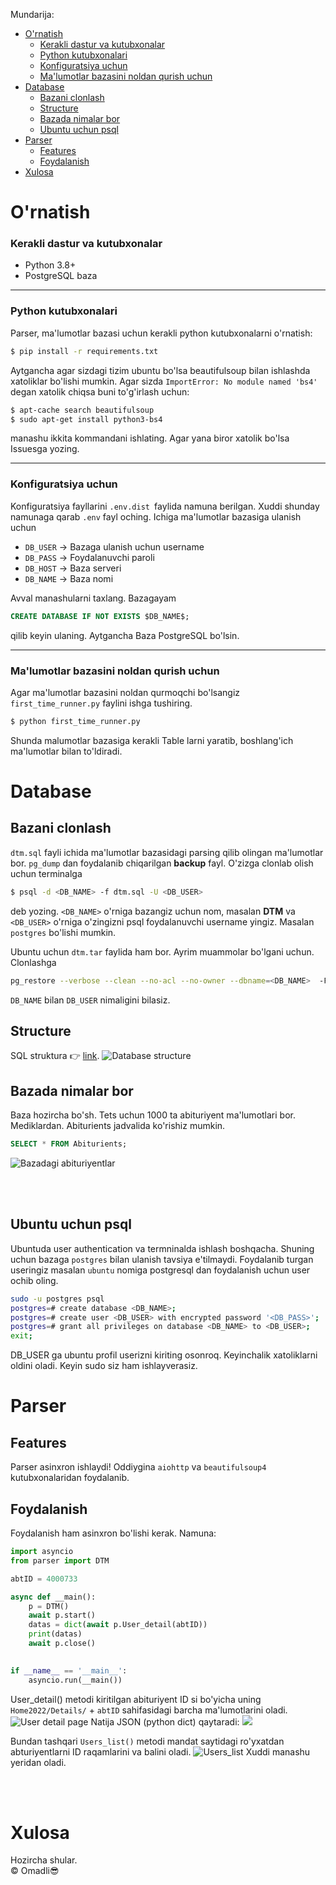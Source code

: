 Mundarija:
- [O'rnatish](#ornatish)
    - [Kerakli dastur va kutubxonalar](#kerakli-dastur-va-kutubxonalar)
    - [Python kutubxonalari](#python-kutubxonalari)
    - [Konfiguratsiya uchun](#konfiguratsiya-uchun)
    - [Ma'lumotlar bazasini noldan qurish uchun](#malumotlar-bazasini-noldan-qurish-uchun)
- [Database](#database)
  - [Bazani clonlash](#bazani-clonlash)
  - [Structure](#structure)
  - [Bazada nimalar bor](#bazada-nimalar-bor)
  - [Ubuntu uchun psql](#ubuntu-uchun-psql)
- [Parser](#parser)
  - [Features](#features)
  - [Foydalanish](#foydalanish)
- [Xulosa](#xulosa)

# O'rnatish
### Kerakli dastur va kutubxonalar
* Python 3.8+
* PostgreSQL baza

<hr>

### Python kutubxonalari
 Parser, ma'lumotlar bazasi uchun kerakli python kutubxonalarni o'rnatish:
```bash
$ pip install -r requirements.txt
```

Aytgancha agar sizdagi tizim ubuntu bo'lsa beautifulsoup bilan ishlashda xatoliklar bo'lishi mumkin. Agar sizda `ImportError: No module named 'bs4'` degan xatolik chiqsa buni to'g'irlash uchun:
```bash
$ apt-cache search beautifulsoup
$ sudo apt-get install python3-bs4
```
manashu ikkita kommandani ishlating. Agar yana biror xatolik bo'lsa Issuesga yozing.

<hr>

### Konfiguratsiya uchun
Konfiguratsiya fayllarini `.env.dist `faylida namuna berilgan. Xuddi shunday namunaga qarab `.env` fayl oching. Ichiga ma'lumotlar bazasiga ulanish uchun 
* `DB_USER` -> Bazaga ulanish uchun username 
* `DB_PASS` -> Foydalanuvchi paroli
* `DB_HOST` -> Baza serveri
* `DB_NAME` -> Baza nomi
  
Avval manashularni taxlang. Bazagayam
 ```sql
CREATE DATABASE IF NOT EXISTS $DB_NAME$;
```
qilib keyin ulaning. Aytgancha Baza PostgreSQL bo'lsin.
<hr>

### Ma'lumotlar bazasini noldan qurish uchun
Agar ma'lumotlar bazasini noldan qurmoqchi bo'lsangiz `first_time_runner.py` faylini ishga tushiring. 
```bash
$ python first_time_runner.py
```
Shunda malumotlar bazasiga kerakli Table larni yaratib, boshlang'ich ma'lumotlar bilan to'ldiradi.


# Database

## Bazani clonlash
`dtm.sql` fayli ichida ma'lumotlar bazasidagi parsing qilib olingan ma'lumotlar bor.
`pg_dump` dan foydalanib chiqarilgan __backup__ fayl.
O'zizga clonlab olish uchun terminalga
```bash
$ psql -d <DB_NAME> -f dtm.sql -U <DB_USER>
```
deb yozing. `<DB_NAME>` o'rniga bazangiz uchun nom, masalan __DTM__ va `<DB_USER>` o'rniga o'zingizni psql foydalanuvchi username yingiz. Masalan `postgres` bo'lishi mumkin.

Ubuntu uchun `dtm.tar` faylida ham bor. Ayrim muammolar bo'lgani uchun. Clonlashga
```bash
pg_restore --verbose --clean --no-acl --no-owner --dbname=<DB_NAME>  -F tar -U <DB_USER> dtm.tar
```
`DB_NAME` bilan `DB_USER` nimaligini bilasiz.

## Structure
SQL struktura 👉 [link](https://drawsql.app/teams/omadli/diagrams/dtm).
<img src="./screenshots/db_structure.png" alt="Database structure">

## Bazada nimalar bor
Baza hozircha bo'sh. Tets uchun 1000 ta abituriyent ma'lumotlari bor. Mediklardan. Abiturients jadvalida ko'rishiz mumkin.
```SQL
SELECT * FROM Abiturients;
```
<img src="./screenshots/db_abiturients.png" alt="Bazadagi abituriyentlar">

<br/><br/>

## Ubuntu uchun psql
Ubuntuda user authentication va termninalda ishlash boshqacha.
Shuning uchun bazaga `postgres` bilan ulanish tavsiya e'tilmaydi.
Foydalanib turgan useringiz masalan `ubuntu` nomiga postgresql dan foydalanish uchun user ochib oling.
```bash
sudo -u postgres psql
postgres=# create database <DB_NAME>;
postgres=# create user <DB_USER> with encrypted password '<DB_PASS>';
postgres=# grant all privileges on database <DB_NAME> to <DB_USER>;
exit;
```
DB_USER ga ubuntu profil userizni kiriting osonroq.
Keyinchalik xatoliklarni oldini oladi.
Keyin sudo siz ham ishlayverasiz.

# Parser

## Features

Parser asinxron ishlaydi!
Oddiygina `aiohttp` va `beautifulsoup4` kutubxonalaridan foydalanib. 


## Foydalanish

Foydalanish ham asinxron bo'lishi kerak. Namuna:
```python
import asyncio
from parser import DTM

abtID = 4000733

async def __main():
    p = DTM()
    await p.start()
    datas = dict(await p.User_detail(abtID))
    print(datas)
    await p.close()
    

if __name__ == '__main__':
    asyncio.run(__main())
```

User_detail() metodi kiritilgan abituriyent ID si bo'yicha uning `Home2022/Details/` + `abtID` sahifasidagi barcha ma'lumotlarini oladi.
<img src="./screenshots/parser_User_detail2.jpg" alt="User detail page">
Natija JSON (python dict) qaytaradi:
<img src="./screenshots/parser_User_detail_example.jpg">


Bundan tashqari `Users_list()` metodi mandat saytidagi ro'yxatdan abturiyentlarni ID raqamlarini va balini oladi.
<img src="./screenshots/parser_Users_list.jpg" alt="Users_list"> Xuddi manashu yeridan oladi.

<br>
<br>

# Xulosa

Hozircha shular.
<br>
&copy; Omadli😎
